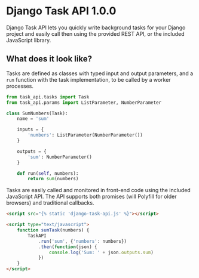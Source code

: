 # Django Task API 1.0.0

Django Task API lets you quickly write background tasks for your Django project and easily call then using the provided
REST API, or the included JavaScript library.

## What does it look like?

Tasks are defined as classes with typed input and output parameters, and a `run` function with the task implementation,
to be called by a worker processes.

```python
from task_api.tasks import Task
from task_api.params import ListParameter, NumberParameter

class SumNumbers(Task):
    name = 'sum'

    inputs = {
        'numbers': ListParameter(NumberParameter())
    }

    outputs = {
        'sum': NumberParameter()
    }

    def run(self, numbers):
        return sum(numbers)
```

Tasks are easily called and monitored in front-end code using the included JavaScript API. The API supports both
promises (will Polyfill for older browsers) and traditional callbacks.

```html
<script src="{% static 'django-task-api.js' %}"></script>

<script type="text/javascript">
    function sumTask(numbers) {
        TaskAPI
            .run('sum', {'numbers': numbers})
            .then(function(json) {
                console.log('Sum: ' + json.outputs.sum)
            })
    }
</script>
```



